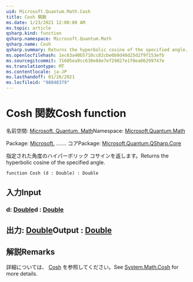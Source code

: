```yaml
---
uid: Microsoft.Quantum.Math.Cosh
title: Cosh 関数
ms.date: 1/23/2021 12:00:00 AM
ms.topic: article
qsharp.kind: function
qsharp.namespace: Microsoft.Quantum.Math
qsharp.name: Cosh
qsharp.summary: Returns the hyperbolic cosine of the specified angle.
ms.openlocfilehash: 1ec63a40b5710cc82cbe0b0d48d25d2f9f153efb
ms.sourcegitcommit: 71605ea9cc630e84e7ef29027e1f0ea06299747e
ms.translationtype: MT
ms.contentlocale: ja-JP
ms.lasthandoff: 01/26/2021
ms.locfileid: "98848379"
---
```

# <a name="cosh-function"></a><span data-ttu-id="7b66b-102">Cosh 関数</span><span class="sxs-lookup"><span data-stu-id="7b66b-102">Cosh function</span></span>

<span data-ttu-id="7b66b-103">名前空間: [Microsoft. Quantum. Math](xref:Microsoft.Quantum.Math)</span><span class="sxs-lookup"><span data-stu-id="7b66b-103">Namespace: [Microsoft.Quantum.Math](xref:Microsoft.Quantum.Math)</span></span>

<span data-ttu-id="7b66b-104">Package: [Microsoft.](https://nuget.org/packages/Microsoft.Quantum.QSharp.Core) ....... コア</span><span class="sxs-lookup"><span data-stu-id="7b66b-104">Package: [Microsoft.Quantum.QSharp.Core](https://nuget.org/packages/Microsoft.Quantum.QSharp.Core)</span></span>


<span data-ttu-id="7b66b-105">指定された角度のハイパーボリック コサインを返します。</span><span class="sxs-lookup"><span data-stu-id="7b66b-105">Returns the hyperbolic cosine of the specified angle.</span></span>

```qsharp
function Cosh (d : Double) : Double
```


## <a name="input"></a><span data-ttu-id="7b66b-106">入力</span><span class="sxs-lookup"><span data-stu-id="7b66b-106">Input</span></span>

### <a name="d--double"></a><span data-ttu-id="7b66b-107">d: [Double](xref:microsoft.quantum.lang-ref.double)</span><span class="sxs-lookup"><span data-stu-id="7b66b-107">d : [Double](xref:microsoft.quantum.lang-ref.double)</span></span>





## <a name="output--double"></a><span data-ttu-id="7b66b-108">出力: [Double](xref:microsoft.quantum.lang-ref.double)</span><span class="sxs-lookup"><span data-stu-id="7b66b-108">Output : [Double](xref:microsoft.quantum.lang-ref.double)</span></span>



## <a name="remarks"></a><span data-ttu-id="7b66b-109">解説</span><span class="sxs-lookup"><span data-stu-id="7b66b-109">Remarks</span></span>

<span data-ttu-id="7b66b-110">詳細については、 [Cosh](https://docs.microsoft.com/dotnet/api/system.math.cosh) を参照してください。</span><span class="sxs-lookup"><span data-stu-id="7b66b-110">See [System.Math.Cosh](https://docs.microsoft.com/dotnet/api/system.math.cosh) for more details.</span></span>
